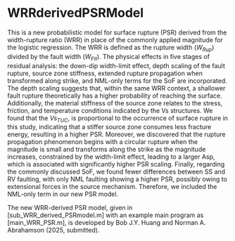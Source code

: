 # WRRderivedPSRModel
This is a new probabilistic model for surface rupture (PSR) derived from the width-rupture ratio (WRR) in place of the commonly applied magnitude for the logistic regression. The WRR is defined as the rupture width ($W_{Rup}$) divided by the fault width ($W_{Flt}$).
The physical effects in five stages of residual analysis: the down-dip width-limit effect, depth scaling of the fault rupture, source zone stiffness, extended rupture propagation when transformed along strike, and NML-only terms for the SoF are incorporated. The depth scaling suggests that, within the same WRR context, a shallower fault rupture theoretically has a higher probability of reaching the surface. Additionally, the material stiffness of the source zone relates to the stress, friction, and temperature conditions indicated by the Vs structures. We found that the $Vs_{TUC}$, is proportional to the occurrence of surface rupture in this study, indicating that a stiffer source zone consumes less fracture energy, resulting in a higher PSR. Moreover, we discovered that the rupture propagation phenomenon begins with a circular rupture when the magnitude is small and transforms along the strike as the magnitude increases, constrained by the width-limit effect, leading to a larger Asp, which is associated with significantly higher PSR scaling. Finally, regarding the commonly discussed SoF, we found fewer differences between SS and RV faulting, with only NML faulting showing a higher PSR, possibly owing to extensional forces in the source mechanism. Therefore, we included the NML-only term in our new PSR model.

The new WRR-derived PSR model, given in [sub_WRR_derived_PSRmodel.m] with an example main program as [main_WRR_PSR.m], is developed by Bob J.Y. Huang and Norman A. Abrahamson (2025, submitted).

